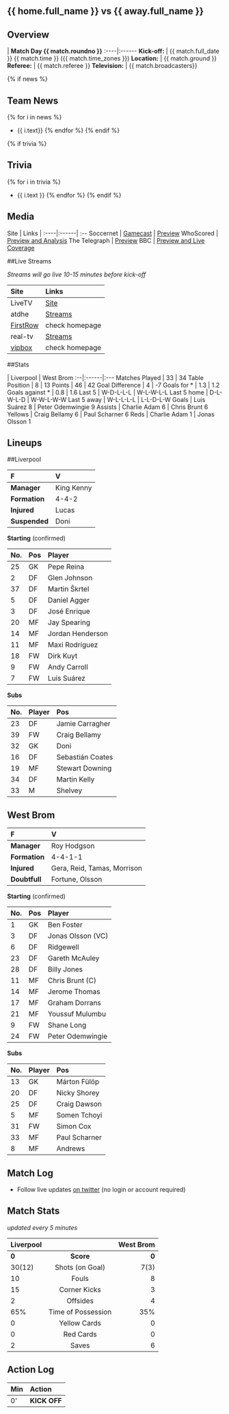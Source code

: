 ## {{ home.full_name }} vs {{ away.full_name }}

## Overview

 | **Match Day {{ match.roundno }}**
:----|:------
**Kick-off:** | {{ match.full_date }} {{ match.time }} ({{ match.time_zones }})
**Location:** | {{ match.ground }}
**Referee:** | {{ match.referee }}
**Television:** | {{ match.broadcasters}}

{% if news %}
## Team News

{% for i in news %}
+ {{ i.text}}
{% endfor %}
{% endif %}

{% if trivia %}
## Trivia

{% for i in trivia %}
+ {{ i.text }}
{% endfor %}
{% endif %}

## Media 

 Site | Links | 
:----|:------| :--
Soccernet | [Gamecast](http://soccernet.espn.go.com/gamecast?id=317990&cc=3436) |  [Preview](http://soccernet.espn.go.com/preview?id=317990&cc=3436)
WhoScored | [Preview and Analysis](http://www.whoscored.com/Matches/507180/Preview/England-Premier-League-2011-2012-Liverpool-West-Bromwich)
The Telegraph | [Preview](http://www.telegraph.co.uk/sport/football/competitions/premier-league/9213870/Liverpool-v-West-Bromwich-Albion-match-preview.html)
BBC | [Preview and Live Coverage](http://www.bbc.co.uk/sport/0/football/17718147)

##Live Streams

*Streams will go live 10-15 minutes before kick-off*

Site | Links 
:----|:------
LiveTV | [Site](http://livetv.ru/en/) 
atdhe | [Streams](http://atdhenet.tv/)
[FirstRow](http://www.firstrowsports.tv/) | check homepage
real-tv | [Streams](http://real-tv-sport.com/channel-3.php) 
[vipbox](http://www.vipbox.tv/) | check homepage

##Stats

 | Liverpool | West Brom 
:--|:------|:---
Matches Played | 33 | 34
Table Position | 8 | 13
Points | 46 | 42
Goal Difference | 4 | -7
Goals for * | 1.3 | 1.2
Goals against * | 0.8 | 1.6
Last 5 | W-D-L-L-L | W-L-W-L-L
Last 5 home | D-L-W-L-D | W-W-L-W-W
Last 5 away | W-L-L-L-L | L-L-D-L-W
Goals | Luis Suárez 8 | Peter Odemwingie 9
Assists | Charlie Adam 6 | Chris Brunt 6
Yellows | Craig Bellamy 6 | Paul Scharner 6
Reds | Charlie Adam 1 | Jonas Olsson 1

## Lineups

##Liverpool

 F| V 
:--|:--
**Manager** | King Kenny
**Formation** | 4-4-2
**Injured** | Lucas
**Suspended** | Doni

**Starting** (confirmed)

No. | Pos | Player
:---|:------|:----
25 | GK | Pepe Reina
2 | DF | Glen Johnson
37 | DF | Martin Škrtel
5 | DF | Daniel Agger
3 | DF | José Enrique
20 | MF | Jay Spearing
14 | MF | Jordan Henderson
11 | MF | Maxi Rodríguez
18 | FW | Dirk Kuyt
9 | FW | Andy Carroll
7 | FW | Luis Suárez

**Subs**

No. | Player | Pos
:---|:------|:----
23 | DF | Jamie Carragher
39 | FW | Craig Bellamy
32 | GK | Doni
16 | DF | Sebastián Coates
19 | MF | Stewart Downing
34 | DF | Martin Kelly
33 | M | Shelvey

## West Brom

 F | V 
:--|:--
**Manager** | Roy Hodgson
**Formation** | 4-4-1-1
**Injured** | Gera, Reid, Tamas, Morrison
**Doubtfull** | Fortune, Olsson

**Starting** (confirmed)

No. | Pos | Player
:---|:------|:----
1 | GK | Ben Foster
3 | DF | Jonas Olsson (VC)
6 | DF | Ridgewell
23 | DF | Gareth McAuley
28 | DF | Billy Jones
11 | MF | Chris Brunt (C)
14 | MF | Jerome Thomas
17 | MF | Graham Dorrans
21 | MF | Youssuf Mulumbu
9 | FW | Shane Long
24 | FW | Peter Odemwingie

**Subs**

No. | Player | Pos
:---|:------|:----
13 | GK | Márton Fülöp
20 | DF | Nicky Shorey
25 | DF | Craig Dawson
5 | MF | Somen Tchoyi
31 | FW | Simon Cox
33 | MF | Paul Scharner
8 | MF | Andrews


## Match Log

* Follow live updates [on twitter](https://twitter.com/#!/nikcub/football) (no login or account required)

## Match Stats

*updated every 5 minutes*

Liverpool | | West Brom
:-----|:---:|-------:
**0** | **Score** | **0**
30(12) | Shots (on Goal)  | 7(3)
10 | Fouls | 8
15 |  Corner Kicks | 3
2 | Offsides | 4
65% | Time of Possession	 | 35%
0 | Yellow Cards | 0
0 | Red Cards | 0
2 | Saves | 6

## Action Log

 Min | Action
:--|:--
0' | [](//#whistle) **KICK OFF** 
